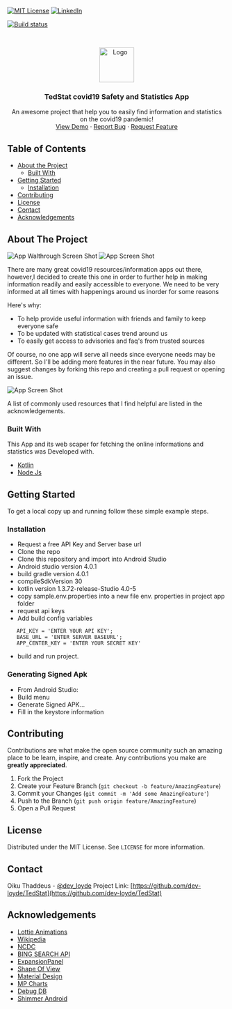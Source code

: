 
<!-- PROJECT SHIELDS -->
<!--
*** I'm using markdown "reference style" links for readability.
*** Reference links are enclosed in brackets [ ] instead of parentheses ( ).
*** See the bottom of this document for the declaration of the reference variables
*** for contributors-url, forks-url, etc. This is an optional, concise syntax you may use.
*** https://www.markdownguide.org/basic-syntax/#reference-style-links
-->
[![MIT License][license-shield]][license-url]
[![LinkedIn][linkedin-shield]][linkedin-url]

[![Build status](https://build.appcenter.ms/v0.1/apps/cda7635f-622f-499d-9bb4-61a0ce93bfa9/branches/appcenter/badge)](https://appcenter.ms)


<!-- PROJECT LOGO -->
<br />
<p align="center">
  <a href="https://github.com/dev-loyde/TedStat">
    <img src="https://github.com/dev-loyde/TedStat/blob/master/app/src/main/res/drawable/launch_logo.png" alt="Logo" width="80" height="80">
  </a>

  <h3 align="center">TedStat covid19 Safety and Statistics App</h3>

  <p align="center">
    An awesome project that help you to easily find information and statistics on the covid19 pandemic!
    <br />
    <a href="https://install.appcenter.ms/users/dev_loyde/apps/tedstat/distribution_groups/public_release">View Demo</a>
    ·
    <a href="https://github.com/dev-loyde/TedStat/issues">Report Bug</a>
    ·
    <a href="https://github.com/dev-loyde/TedStat/issues">Request Feature</a>
  </p>
</p>



<!-- TABLE OF CONTENTS -->
## Table of Contents

* [About the Project](#about-the-project)
  * [Built With](#built-with)
* [Getting Started](#getting-started)
  * [Installation](#installation)
* [Contributing](#contributing)
* [License](#license)
* [Contact](#contact)
* [Acknowledgements](#acknowledgements)



<!-- ABOUT THE PROJECT -->
## About The Project

![App Walthrough Screen Shot][product-walkthrough]
![App Screen Shot][product-screenshot]

There are many great covid19 resources/information apps out there, however,I decided to create this one in order to further help in making information readily and easily accessible to everyone.
We need to be very informed at all times with happenings around us inorder for some reasons

Here's why:
* To help provide useful information with friends and family to keep everyone safe
* To be updated with statistical cases trend around us
* To easily get access to advisories and faq's from trusted sources

Of course, no one app will serve all needs since everyone needs may be different. So I'll be adding more features in the near future. You may also suggest changes by forking this repo and creating a pull request or opening an issue.

![App Screen Shot][product-dark]

A list of commonly used resources that I find helpful are listed in the acknowledgements.

### Built With
This App and its web scaper for fetching the online informations and statistics was Developed with.
* [Kotlin](https://kotlinlang.org)
* [Node Js](https://nodejs.org)


<!-- GETTING STARTED -->
## Getting Started

To get a local copy up and running follow these simple example steps.

### Installation
- Request a free API Key and Server base url
- Clone the repo
- Clone this repository and import into Android Studio
- Android studio version 4.0.1
- build gradle version 4.0.1
- compileSdkVersion 30
- kotlin version 1.3.72-release-Studio 4.0-5
- copy sample.env.properties into a new file env.     properties in project app folder
- request api keys
- Add build config variables
```JS
   API_KEY = 'ENTER YOUR API KEY';
   BASE_URL = 'ENTER SERVER BASEURL';
   APP_CENTER_KEY = 'ENTER YOUR SECRET KEY'
```
- build and run project.

### Generating Signed Apk 
- From Android Studio:
- Build menu
- Generate Signed APK...
- Fill in the keystore information 


<!-- CONTRIBUTING -->
## Contributing

Contributions are what make the open source community such an amazing place to be learn, inspire, and create. Any contributions you make are **greatly appreciated**.

1. Fork the Project
2. Create your Feature Branch (`git checkout -b feature/AmazingFeature`)
3. Commit your Changes (`git commit -m 'Add some AmazingFeature'`)
4. Push to the Branch (`git push origin feature/AmazingFeature`)
5. Open a Pull Request



<!-- LICENSE -->
## License

Distributed under the MIT License. See `LICENSE` for more information.



<!-- CONTACT -->
## Contact

Oiku Thaddeus - [@dev_loyde](https://twitter.com/dev_loyde) 
Project Link: [https://github.com/dev-loyde/TedStat](https://github.com/dev-loyde/TedStat)



<!-- ACKNOWLEDGEMENTS -->
## Acknowledgements
* [Lottie Animations](https://lottiefiles.com)
* [Wikipedia](https://en.wikipedia.org/wiki/Template:COVID-19_pandemic_data)
* [NCDC](https://covid19.ncdc.gov.ng)
* [BING SEARCH API](https://azure.microsoft.com/en-us/services/cognitive-services/bing-web-search-api/)
* [ExpansionPanel](https://github.com/florent37/ExpansionPanel)
* [Shape Of View](https://github.com/florent37/ShapeOfView)
* [Material Design](https://pages.github.com)
* [MP Charts](https://github.com/PhilJay/MPAndroidChart)
* [Debug DB](https://github.com/amitshekhariitbhu/Android-Debug-Database)
* [Shimmer Android](https://github.com/facebook/shimmer-android)



<!-- MARKDOWN LINKS & IMAGES -->
<!-- https://www.markdownguide.org/basic-syntax/#reference-style-links -->
[contributors-shield]: https://img.shields.io/github/contributors/othneildrew/Best-README-Template.svg?style=flat-square
[contributors-url]: https://github.com/othneildrew/Best-README-Template/graphs/contributors
[forks-shield]: https://img.shields.io/github/forks/othneildrew/Best-README-Template.svg?style=flat-square
[forks-url]: https://github.com/othneildrew/Best-README-Template/network/members
[stars-shield]: https://img.shields.io/github/stars/othneildrew/Best-README-Template.svg?style=flat-square
[stars-url]: https://github.com/othneildrew/Best-README-Template/stargazers
[issues-shield]: https://img.shields.io/github/issues/othneildrew/Best-README-Template.svg?style=flat-square
[issues-url]: https://github.com/othneildrew/Best-README-Template/issues
[license-shield]: https://img.shields.io/github/license/othneildrew/Best-README-Template.svg?style=flat-square
[license-url]: https://github.com/othneildrew/Best-README-Template/blob/master/LICENSE.txt
[linkedin-shield]: https://img.shields.io/badge/-LinkedIn-black.svg?style=flat-square&logo=linkedin&colorB=555
[linkedin-url]: www.linkedin.com/in/thaddeus-oseghale
<!-- [product-screenshot]: https://github.com/dev-loyde/TedStat/blob/master/screenshots/ted-stat-screenshot.png -->
[product-screenshot]: screenshots/ted-stat-screenshot.png
[product-walkthrough]: screenshots/ted-stat-walkthrough.png
[product-dark]: screenshots/ted-stat-showcase-dark.png
